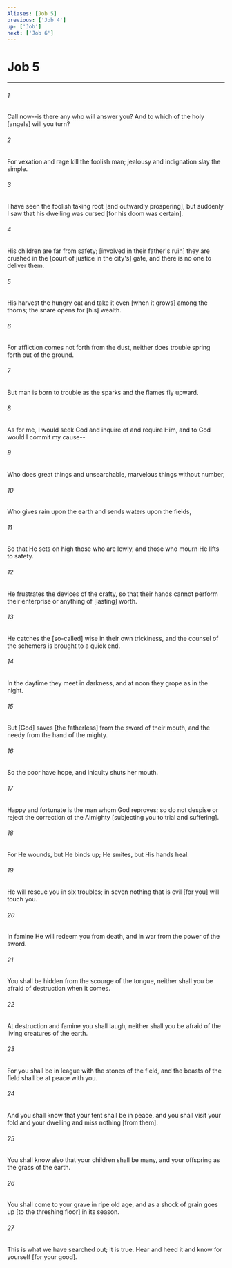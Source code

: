 ```yaml
---
Aliases: [Job 5]
previous: ['Job 4']
up: ['Job']
next: ['Job 6']
---
```

# Job 5

***


###### 1 


Call now--is there any who will answer you? And to which of the holy [angels] will you turn? 


###### 2 


For vexation and rage kill the foolish man; jealousy and indignation slay the simple. 


###### 3 


I have seen the foolish taking root [and outwardly prospering], but suddenly I saw that his dwelling was cursed [for his doom was certain]. 


###### 4 


His children are far from safety; [involved in their father's ruin] they are crushed in the [court of justice in the city's] gate, and there is no one to deliver them. 


###### 5 


His harvest the hungry eat and take it even [when it grows] among the thorns; the snare opens for [his] wealth. 


###### 6 


For affliction comes not forth from the dust, neither does trouble spring forth out of the ground. 


###### 7 


But man is born to trouble as the sparks and the flames fly upward. 


###### 8 


As for me, I would seek God and inquire of and require Him, and to God would I commit my cause-- 


###### 9 


Who does great things and unsearchable, marvelous things without number, 


###### 10 


Who gives rain upon the earth and sends waters upon the fields, 


###### 11 


So that He sets on high those who are lowly, and those who mourn He lifts to safety. 


###### 12 


He frustrates the devices of the crafty, so that their hands cannot perform their enterprise or anything of [lasting] worth. 


###### 13 


He catches the [so-called] wise in their own trickiness, and the counsel of the schemers is brought to a quick end. 


###### 14 


In the daytime they meet in darkness, and at noon they grope as in the night. 


###### 15 


But [God] saves [the fatherless] from the sword of their mouth, and the needy from the hand of the mighty. 


###### 16 


So the poor have hope, and iniquity shuts her mouth. 


###### 17 


Happy and fortunate is the man whom God reproves; so do not despise or reject the correction of the Almighty [subjecting you to trial and suffering]. 


###### 18 


For He wounds, but He binds up; He smites, but His hands heal. 


###### 19 


He will rescue you in six troubles; in seven nothing that is evil [for you] will touch you. 


###### 20 


In famine He will redeem you from death, and in war from the power of the sword. 


###### 21 


You shall be hidden from the scourge of the tongue, neither shall you be afraid of destruction when it comes. 


###### 22 


At destruction and famine you shall laugh, neither shall you be afraid of the living creatures of the earth. 


###### 23 


For you shall be in league with the stones of the field, and the beasts of the field shall be at peace with you. 


###### 24 


And you shall know that your tent shall be in peace, and you shall visit your fold and your dwelling and miss nothing [from them]. 


###### 25 


You shall know also that your children shall be many, and your offspring as the grass of the earth. 


###### 26 


You shall come to your grave in ripe old age, and as a shock of grain goes up [to the threshing floor] in its season. 


###### 27 


This is what we have searched out; it is true. Hear and heed it and know for yourself [for your good].
